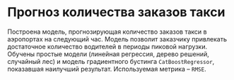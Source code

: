 # Прогноз количества заказов такси
Построена модель, прогнозирующая количество заказов такси в аэропортах на следующий час. Модель позволит заказчику привлекать достаточное количество водителей в периоды пиковой нагрузки.
Обучены простые модели (линейная регрессия, дерево решений, случайный лес) и модель градиентного бустинга `CatBoostRegressor`, показавшая наилучший результат. Используемая метрика – `RMSE`.
